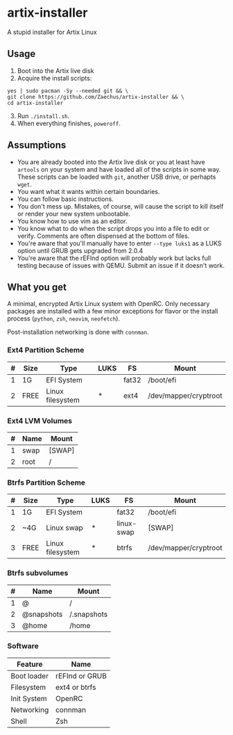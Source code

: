 # artix-installer

A stupid installer for Artix Linux

## Usage

1. Boot into the Artix live disk
2. Acquire the install scripts:
```
yes | sudo pacman -Sy --needed git && \
git clone https://github.com/Zaechus/artix-installer && \
cd artix-installer
```
3. Run `./install.sh`.
4. When everything finishes, `poweroff`.

## Assumptions

* You are already booted into the Artix live disk or you at least have `artools` on your system and have loaded all of the scripts in some way. These scripts can be loaded with `git`, another USB drive, or perhapts `wget`.
* You want what it wants within certain boundaries.
* You can follow basic instructions.
* You don't mess up. Mistakes, of course, will cause the script to kill itself or render your new system unbootable.
* You know how to use vim as an editor.
* You know what to do when the script drops you into a file to edit or verify. Comments are often dispensed at the bottom of files.
* You're aware that you'll manually have to enter `--type luks1` as a LUKS option until GRUB gets upgraded from 2.0.4
* You're aware that the rEFInd option will probably work but lacks full testing because of issues with QEMU. Submit an issue if it doesn't work.

## What you get

A minimal, encrypted Artix Linux system with OpenRC. Only necessary packages are installed with a few minor exceptions for flavor or the install process (`python`, `zsh`, `neovim`, `neofetch`).

Post-installation networking is done with `connman`.

### Ext4 Partition Scheme
\# | Size | Type | LUKS | FS | Mount
-|-|-|-|-|-
1 | 1G | EFI System |  | fat32 | /boot/efi
2 | FREE | Linux filesystem | * | ext4 | /dev/mapper/cryptroot

### Ext4 LVM Volumes
\# | Name | Mount
-|-|-
1 | swap | [SWAP]
2 | root | /

### Btrfs Partition Scheme
\# | Size | Type | LUKS | FS | Mount
-|-|-|-|-|-
1 | 1G | EFI System |  | fat32 | /boot/efi
2 | ~4G | Linux swap | * | linux-swap | [SWAP]
3 | FREE | Linux filesystem | * | btrfs | /dev/mapper/cryptroot

### Btrfs subvolumes
\# | Name | Mount
-|-|-
1 | @ | /
2 | @snapshots | /.snapshots
3 | @home | /home

### Software
Feature | Name
-|-
Boot loader | rEFInd or GRUB
Filesystem | ext4 or btrfs
Init System | OpenRC
Networking | connman
Shell | Zsh

